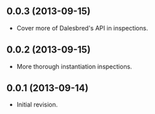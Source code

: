 ## 0.0.3 (2013-09-15)

  - Cover more of Dalesbred's API in inspections.

## 0.0.2 (2013-09-15)

  - More thorough instantiation inspections.

## 0.0.1 (2013-09-14)

  - Initial revision.
